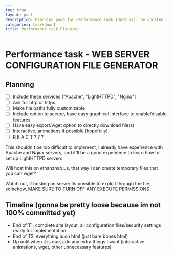 ```yaml
---
toc: true
layout: post
description: Planning page for Performance Task (date will be updated to last edit)
categories: [markdown]
title: Performance task Planning
---
```

# Performance task - WEB SERVER CONFIGURATION FILE GENERATOR
## Planning
 - [ ] Include these services ["Apache", "LightHTTPD", "Nginx"]
 - [ ] Ask for http or https
 - [ ] Make file paths fully customizable
 - [ ] Include option to secure, have easy graphical interface to enable/disable features
 - [ ] Have easy export/wget option to directly download file(s)
 - [ ] Interactive, animations if possible (hopefully)
 - [ ] R E A C T ? ? ?

This shouldn't be too difficult to implement, I already have experience with Apache and Nginx servers, and it'll be a good experience to learn how to set up LightHTTPD servers

Will host this on ethanzhao.us, that way I can create temporary files that you can wget?

Watch out, if hosting on server its possible to exploit through the file somehow, MAKE SURE TO TURN OFF ANY EXECUTE PERMISSIONS

## Timeline (gonna be pretty loose because im not 100% committed yet)
 - End of T1, complete site layout, all configuration files/security settings ready for implementation
 - End of T2, everything is on html (just bare bones html)
 - Up until when it is due, add any extra things I want (interactive animations, wget, other unnecessary features)